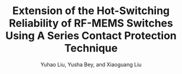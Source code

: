 ---
type: article
title: Extension of the Hot-Switching Reliability of RF-MEMS Switches Using A Series Contact Protection Technique
author: Yuhao Liu, Yusha Bey, and Xiaoguang Liu
journal: IEEE Transactions on Microwave Theory and Techniques Applications
volume:
number:
year: 2015
month: 
doi: 
pages:
publisher:
booktitle: 
note: Accepted
sort_key: 201612
bib_key: yhliu2016a
topic: hot-rfmems
---